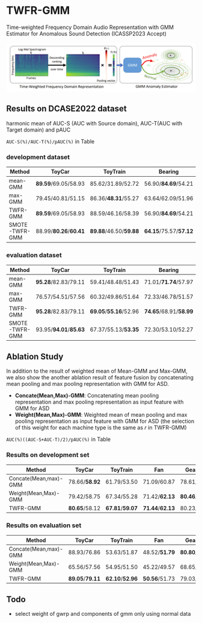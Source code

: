 # TWFR-GMM
Time-weighted Frequency Domain Audio Representation with GMM Estimator for  Anomalous Sound Detection (ICASSP2023 Accept)

![structure](./structure.png)

## Results on DCASE2022 dataset
harmonic mean of AUC-S (AUC with Source domain), AUC-T(AUC with Target domain) and pAUC

`AUC-S(%)/AUC-T(%)/pAUC(%)` in Table
### development dataset
| Method          | ToyCar  | ToyTrain | Bearing |  Fan    | Gearbox | Slider  |  Valve  |  Average  |
| --------------- | :-----: |  :----:  | :----:  | :----:  |:----:   | :----:  | :----:  |   :----:  |
| mean-GMM        |**89.59**/69.05/58.93        |85.62/31.89/52.72        |56.90/**84.69**/54.21    |79.70/**63.16**/62.13    |83.16/76.13/65.42            |90.66/67.77/66.44        |53.61/51.16/50.53            |77.04/63.41/58.63|
| max-GMM         |    79.45/40.81/51.15        |86.36/**48.31**/55.27    |63.64/62.09/51.96        |75.05/49.98/52.19        |73.73/69.62/57.34            |92.36/70.19/70.46        |94.85/89.00/69.92            |80.78/61.43/58.33|
| TWFR-GMM        |**89.59**/69.05/58.93        |88.59/46.16/58.39        |56.90/**84.69**/54.21    |79.70/**63.16**/62.13    |82.93/78.28/63.60            |**95.59**/80.32/73.32    |**95.99**/**90.40**/**72.43**|84.19/73.15/63.29|
| SMOTE-TWFR-GMM  |    88.99/**80.26**/**60.41**|**89.88**/46.50/**59.88**|**64.15**/75.57/**57.12**|**83.11**/61.01/**63.57**|**84.91**/**81.41**/**66.62**|95.09/**84.29**/**76.43**|95.64/89.49/70.15            |**85.97**/**74.08**/**64.89**|
### evaluation dataset
| Method          | ToyCar  | ToyTrain | Bearing |  Fan    | Gearbox | Slider  |  Valve  |  Average  |
| --------------- | :-----: |  :----:  | :----:  | :----:  |:----:   | :----:  | :----:  |   :----:  |
| mean-GMM        |**95.28**/82.83/79.11    |59.41/48.48/51.43        |71.01/**71.74**/57.97    |**58.88**/**42.25**/**51.73**|89.96/80.36/64.11            |76.98/58.07/56.28        |51.42/53.35/51.47        |71.85/62.44/58.87|
| max-GMM         |76.57/54.51/57.56        |60.32/49.86/51.64        |72.33/46.78/51.57        |58.26/32.33/49.55            |72.50/64.05/50.20            |78.21/**70.31**/59.41    |**88.92**/75.91/**66.68**|72.44/56.25/55.23|
| TWFR-GMM        |**95.28**/82.83/79.11    |**69.05**/**55.16**/52.96|**74.65**/68.91/**58.99**|**58.88**/**42.25**/**51.73**|84.28/73.78/58.99            |**85.15**/65.89/**60.34**|88.28/**77.57**/64.17    |**79.37**/66.63/60.90|
| SMOTE-TWFR-GMM  |93.95/**94.01**/**85.63**|67.37/55.13/**53.35**    |72.30/53.10/52.27        |57.18/41.88/51.06            |**90.02**/**84.78**/**65.57**|82.51/66.18/60.15        |87.14/75.82/63.68        |78.64/**67.27**/**61.67**|

## Ablation Study
In addition to the result of weighted mean of Mean-GMM and Max-GMM, we also show the another ablation result of feature fusion by concatenating mean pooling and max pooling representation with GMM for ASD. 
+ **Concate(Mean,Max)-GMM**: Concatenating mean pooling representation and max pooling representation as input feature with GMM for ASD
+ **Weight(Mean,Max)-GMM**: Weighted mean of mean pooling and max pooling representation as input feature with GMM for ASD (the selection of this weight for each machine type is the same as $r$ in TWFR-GMM)

`AUC(%)((AUC-S+AUC-T)/2)/pAUC(%)` in Table
### Results on development set

| Method             | ToyCar  | ToyTrain |  Fan    | Gearbox | Bearing | Slider  |  Valve  |  Average  |
| -----------------------------| :-----: |  :----:  | :----:  | :----:  |:----:   | :----:  | :----:  |   :----:  |
| Concate(Mean,max)-GMM        |78.66/**58.92**|61.79/53.50        |71.09/60.87        |78.61/61.23        |67.66/53.42    |80.97/65.89        |80.36/57.29|74.17/58.73|
| Weight(Mean,Max)-GMM         |79.42/58.75    |67.34/55.28        |71.42/**62.13**    |**80.46**/**65.86**|**70.80**/54.22|83.27/68.32        |90.78/**70.83**|77.64/62.20|
| TWFR-GMM                     |**80.65**/58.12|**67.81**/**59.07**|**71.44**/**62.13**|80.23/64.69        |69.41/**54.74**|**87.96**/**73.33**|**92.61**/70.23|**78.59**/**63.19**|

### Results on evaluation set

| Method             | ToyCar  | ToyTrain |  Fan    | Gearbox | Bearing | Slider  |  Valve  |  Average  |
| -----------------------------| :-----: |  :----:  | :----:  | :----:  |:----:   | :----:  | :----:  |   :----:  |
| Concate(Mean,max)-GMM        |88.93/76.86        |53.63/51.87        |48.52/**51.79**|**80.80**/57.21|68.80/55.45        |75.69/62.45|71.41/56.25|69.68/58.84|
| Weight(Mean,Max)-GMM         |65.56/57.56        |54.95/51.50        |45.22/49.57    |68.65/49.58    |59.55/51.57        |**79.63**/**64.59**|79.90/**65.01**|64.78/55.63|
| TWFR-GMM                     |**89.05**/**79.11**|**62.10**/**52.96**|**50.56**/51.73|79.03/**58.99**|**71.78**/**58.99**|75.52/60.34|**82.92**/64.17|**72.99**/**60.90**|

## Todo
+ select weight of gwrp and components of gmm only using normal data